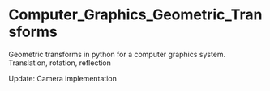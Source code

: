 # Computer_Graphics_Geometric_Transforms
Geometric transforms in python for a computer graphics system. Translation, rotation, reflection  

Update: Camera implementation
